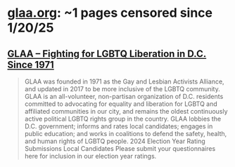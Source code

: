 



# [glaa.org](glaa.org): ~1 pages censored since 1/20/25

## [GLAA – Fighting for LGBTQ Liberation in D.C. Since 1971](http://glaa.org/)


> GLAA was founded in 1971 as the Gay and Lesbian Activists Alliance, and updated in 2017 to be more inclusive of the LGBTQ community. GLAA is an all-volunteer, non-partisan organization of D.C. residents committed to advocating for equality and liberation for LGBTQ and affiliated communities in our city, and remains the oldest continuously active political LGBTQ rights group in the country. GLAA lobbies the D.C. government; informs and rates local candidates; engages in public education; and works in coalitions to defend the safety, health, and human rights of LGBTQ people. 2024 Election Year Rating Submissions Local Candidates Please submit your questionnaires here for inclusion in our election year ratings.